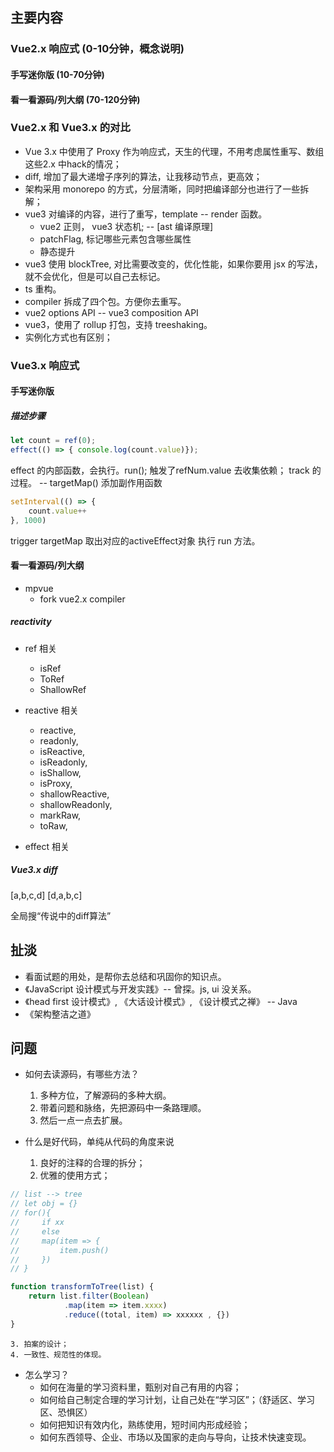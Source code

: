 ## 主要内容
### Vue2.x 响应式 (0-10分钟，概念说明)
#### 手写迷你版 (10-70分钟)
#### 看一看源码/列大纲 (70-120分钟)
### Vue2.x 和 Vue3.x 的对比
- Vue 3.x 中使用了 Proxy 作为响应式，天生的代理，不用考虑属性重写、数组这些2.x 中hack的情况；
- diff, 增加了最大递增子序列的算法，让我移动节点，更高效；
- 架构采用 monorepo 的方式，分层清晰，同时把编译部分也进行了一些拆解；
- vue3 对编译的内容，进行了重写，template -- render 函数。
    - vue2 正则， vue3 状态机; -- [ast 编译原理]
    - patchFlag, 标记哪些元素包含哪些属性
    - 静态提升
- vue3 使用 blockTree, 对比需要改变的，优化性能，如果你要用 jsx 的写法，就不会优化，但是可以自己去标记。
- ts 重构。
- compiler 拆成了四个包。方便你去重写。
- vue2 options API -- vue3 composition API
- vue3，使用了 rollup 打包，支持 treeshaking。
- 实例化方式也有区别；


### Vue3.x 响应式

#### 手写迷你版

##### 描述步骤
```js
let count = ref(0);
effect(() => { console.log(count.value)});
```
effect 的内部函数，会执行。run();
触发了refNum.value 去收集依赖；
track 的过程。
-- targetMap() 添加副作用函数


```js
setInterval(() => {
    count.value++
}, 1000)
```

trigger 
targetMap 取出对应的activeEffect对象
执行 run 方法。

#### 看一看源码/列大纲

- mpvue
    - fork vue2.x compiler

##### reactivity

- ref 相关
    - isRef
    - ToRef
    - ShallowRef

- reactive 相关
    - reactive,
    - readonly,
    - isReactive,
    - isReadonly,
    - isShallow,
    - isProxy,
    - shallowReactive,
    - shallowReadonly,
    - markRaw,
    - toRaw,

- effect 相关


##### Vue3.x diff
[a,b,c,d]
[d,a,b,c]

全局搜“传说中的diff算法”

## 扯淡
- 看面试题的用处，是帮你去总结和巩固你的知识点。
- 《JavaScript 设计模式与开发实践》-- 曾探。js, ui 没关系。
- 《head first 设计模式》, 《大话设计模式》, 《设计模式之禅》 -- Java
- 《架构整洁之道》

## 问题
- 如何去读源码，有哪些方法？
    1. 多种方位，了解源码的多种大纲。
    2. 带着问题和脉络，先把源码中一条路理顺。
    3. 然后一点一点去扩展。

- 什么是好代码，单纯从代码的角度来说
    1. 良好的注释的合理的拆分；
    2. 优雅的使用方式；
```js
// list --> tree
// let obj = {}
// for(){
//     if xx
//     else
//     map(item => {
//         item.push()
//     })
// }

function transformToTree(list) {
    return list.filter(Boolean)
            .map(item => item.xxxx)
            .reduce((total, item) => xxxxxx , {})
}

```
    3. 拍案的设计；
    4. 一致性、规范性的体现。


- 怎么学习？
  - 如何在海量的学习资料里，甄别对自己有用的内容；
  - 如何给自己制定合理的学习计划，让自己处在“学习区”；（舒适区、学习区、恐惧区）
  - 如何把知识有效内化，熟练使用，短时间内形成经验；
  - 如何东西领导、企业、市场以及国家的走向与导向，让技术快速变现。
